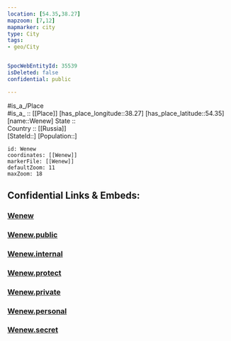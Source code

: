 ```yaml
---
location: [54.35,38.27] 
mapzoom: [7,12] 
mapmarker: city 
type: City
tags:
- geo/City


SpocWebEntityId: 35539
isDeleted: false
confidential: public

---
```

#is_a_/Place  
#is_a_ :: [[Place]] 
[has_place_longitude::38.27] 
[has_place_latitude::54.35] 
[name::Wenew] 
State ::  
Country :: [[Russia]]  
[StateId::] 
[Population::] 



```leaflet
id: Wenew
coordinates: [[Wenew]] 
markerFile: [[Wenew]] 
defaultZoom: 11 
maxZoom: 18
```


## Confidential Links & Embeds: 

### [Wenew](/_Standards/Earth/Continent/Europe/Europe~East/Russia/Russia~Central/Tula_Oblast/City/Wenew.md) 

### [Wenew.public](/_public/Earth/Continent/Europe/Europe~East/Russia/Russia~Central/Tula_Oblast/City/Wenew.public.md) 

### [Wenew.internal](/_internal/Earth/Continent/Europe/Europe~East/Russia/Russia~Central/Tula_Oblast/City/Wenew.internal.md) 

### [Wenew.protect](/_protect/Earth/Continent/Europe/Europe~East/Russia/Russia~Central/Tula_Oblast/City/Wenew.protect.md) 

### [Wenew.private](/_private/Earth/Continent/Europe/Europe~East/Russia/Russia~Central/Tula_Oblast/City/Wenew.private.md) 

### [Wenew.personal](/_personal/Earth/Continent/Europe/Europe~East/Russia/Russia~Central/Tula_Oblast/City/Wenew.personal.md) 

### [Wenew.secret](/_secret/Earth/Continent/Europe/Europe~East/Russia/Russia~Central/Tula_Oblast/City/Wenew.secret.md)

